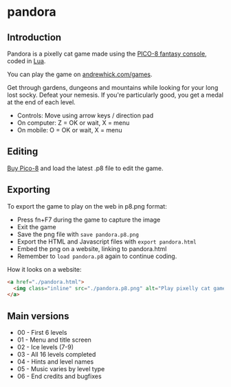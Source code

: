 # pandora

## Introduction

Pandora is a pixelly cat game made using the [PICO-8 fantasy console](https://www.lexaloffle.com/pico-8.php), coded in [Lua](https://www.lua.org/).

You can play the game on [andrewhick.com/games](https://www.andrewhick.com/games).

Get through gardens, dungeons and mountains while looking for your long lost socky. Defeat your nemesis. If you're particularly good, you get a medal at the end of each level.

* Controls: Move using arrow keys / direction pad
* On computer: Z = OK or wait, X = menu
* On mobile: O = OK or wait, X = menu

## Editing

[Buy Pico-8](https://www.lexaloffle.com/pico-8.php) and load the latest .p8 file to edit the game.

## Exporting

To export the game to play on the web in p8.png format:

* Press fn+F7 during the game to capture the image
* Exit the game
* Save the png file with `save pandora.p8.png`
* Export the HTML and Javascript files with `export pandora.html`
* Embed the png on a website, linking to pandora.html
* Remember to `load pandora.p8` again to continue coding.

How it looks on a website:

```html
<a href="./pandora.html">
  <img class="inline" src="./pandora.p8.png" alt="Play pixelly cat game"/>
</a>
```

## Main versions

* 00 - First 6 levels
* 01 - Menu and title screen
* 02 - Ice levels (7-9)
* 03 - All 16 levels completed
* 04 - Hints and level names
* 05 - Music varies by level type
* 06 - End credits and bugfixes
